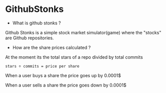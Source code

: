 # GithubStonks

-   What is github stonks ?

Github Stonks is a simple stock market simulator(game) where the "stocks" are Github repositories.

-   How are the share prices calculated ?

At the moment its the total stars of a repo divided by total commits

`stars ÷ commits = price per share`

When a user buys a share the price goes up by 0.0001$

When a user sells a share the price goes down by 0.0001$

